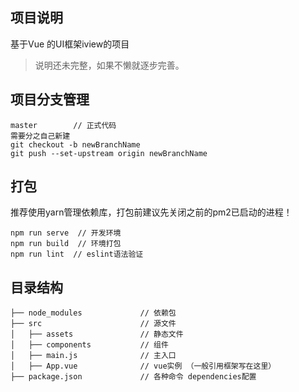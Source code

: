 ## 项目说明
基于Vue 的UI框架iview的项目
> 说明还未完整，如果不懒就逐步完善。

## 项目分支管理
```
master        // 正式代码
需要分之自己新建 
git checkout -b newBranchName
git push --set-upstream origin newBranchName
```

## 打包
推荐使用yarn管理依赖库，打包前建议先关闭之前的pm2已启动的进程！
```
npm run serve  // 开发环境
npm run build  // 环境打包
npm run lint  // eslint语法验证
```


## 目录结构
```
├── node_modules             // 依赖包
├── src                      // 源文件
│   ├── assets               // 静态文件
│   ├── components           // 组件
│   ├── main.js              // 主入口
│   ├── App.vue              // vue实例 （一般引用框架写在这里）
├── package.json             // 各种命令 dependencies配置

```